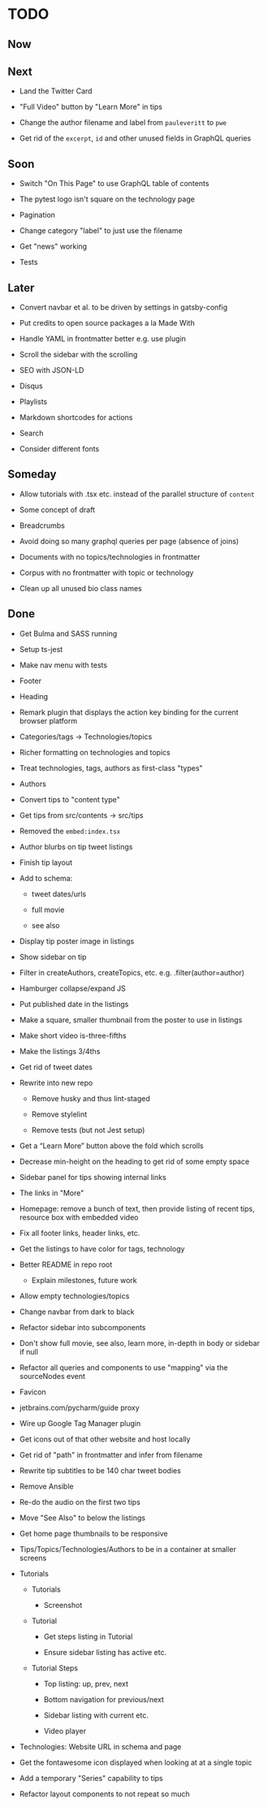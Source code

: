 # TODO

## Now

## Next

- Land the Twitter Card

- "Full Video" button by "Learn More" in tips  

- Change the author filename and label from `pauleveritt` to `pwe`

- Get rid of the `excerpt`, `id` and other unused fields in 
  GraphQL queries
  
## Soon

- Switch "On This Page" to use GraphQL table of contents

- The pytest logo isn't square on the technology page

- Pagination

- Change category "label" to just use the filename

- Get "news" working

- Tests

## Later

- Convert navbar et al. to be driven by settings in gatsby-config

- Put credits to open source packages a la Made With

- Handle YAML in frontmatter better e.g. use plugin

- Scroll the sidebar with the scrolling

- SEO with JSON-LD

- Disqus

- Playlists

- Markdown shortcodes for actions

- Search

- Consider different fonts

## Someday

- Allow tutorials with .tsx etc. instead of the parallel structure of `content`

- Some concept of draft

- Breadcrumbs

- Avoid doing so many graphql queries per page (absence of joins)

- Documents with no topics/technologies in frontmatter

- Corpus with no frontmatter with topic or technology

- Clean up all unused bio class names


## Done

- Get Bulma and SASS running

- Setup ts-jest

- Make nav menu with tests

- Footer

- Heading

- Remark plugin that displays the action key binding for the current 
  browser platform

- Categories/tags -> Technologies/topics

- Richer formatting on technologies and topics

- Treat technologies, tags, authors as first-class "types"

- Authors

- Convert tips to "content type"

- Get tips from src/contents -> src/tips

- Removed the `embed:index.tsx`

- Author blurbs on tip tweet listings

- Finish tip layout

- Add to schema:

    - tweet dates/urls
    
    - full movie
    
    - see also

- Display tip poster image in listings

- Show sidebar on tip
   
- Filter in createAuthors, createTopics, etc. e.g. .filter(author=author)

- Hamburger collapse/expand JS

- Put published date in the listings

- Make a square, smaller thumbnail from the poster to use in listings

- Make short video is-three-fifths

- Make the listings 3/4ths

- Get rid of tweet dates

- Rewrite into new repo

    - Remove husky and thus lint-staged
    
    - Remove stylelint
    
    - Remove tests (but not Jest setup)

- Get a “Learn More” button above the fold which scrolls

- Decrease min-height on the heading to get rid of some empty space

- Sidebar panel for tips showing internal links

- The links in "More"

- Homepage: remove a bunch of text, then provide listing of recent 
tips, resource box with embedded video

- Fix all footer links, header links, etc.

- Get the listings to have color for tags, technology

- Better README in repo root

    - Explain milestones, future work

- Allow empty technologies/topics

- Change navbar from dark to black

- Refactor sidebar into subcomponents

- Don't show full movie, see also, learn more, in-depth in body or 
sidebar if null

- Refactor all queries and components to use "mapping" via the 
sourceNodes event

- Favicon

- jetbrains.com/pycharm/guide proxy

- Wire up Google Tag Manager plugin

- Get icons out of that other website and host locally 

- Get rid of "path" in frontmatter and infer from filename

- Rewrite tip subtitles to be 140 char tweet bodies

- Remove Ansible

- Re-do the audio on the first two tips

- Move "See Also" to below the listings

- Get home page thumbnails to be responsive

- Tips/Topics/Technologies/Authors to be in a container at smaller screens

- Tutorials

    - Tutorials
    
        - Screenshot

    - Tutorial
   
        - Get steps listing in Tutorial
        
        - Ensure sidebar listing has active etc.
    
    - Tutorial Steps
    
        - Top listing: up, prev, next

        - Bottom navigation for previous/next    

        - Sidebar listing with current etc.

        - Video player
        
- Technologies: Website URL in schema and page

- Get the fontawesome icon displayed when looking at at a single topic

- Add a temporary "Series" capability to tips

- Refactor layout components to not repeat so much

